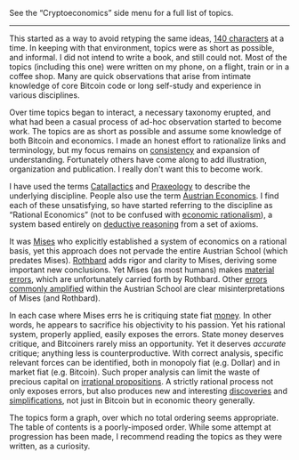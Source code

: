 See the “Cryptoeconomics” side menu for a full list of topics.

***

This started as a way to avoid retyping the same ideas, [140 characters](https://en.wikipedia.org/wiki/Twitter) at a time. In keeping with that environment, topics were as short as possible, and informal. I did not intend to write a book, and still could not. Most of the topics (including this one) were written on my phone, on a flight, train or in a coffee shop. Many are quick observations that arise from intimate knowledge of core Bitcoin code or long self-study and experience in various disciplines.

Over time topics began to interact, a necessary taxonomy erupted, and what had been a casual process of ad-hoc observation started to become work. The topics are as short as possible and assume some knowledge of both Bitcoin and economics. I made an honest effort to rationalize links and terminology, but my focus remains on [consistency](https://en.wikipedia.org/wiki/Consistency) and expansion of understanding. Fortunately others have come along to add illustration, organization and publication. I really don't want this to become work.

I have used the terms [Catallactics](https://en.wikipedia.org/wiki/Catallactics) and [Praxeology](https://en.wikipedia.org/wiki/Praxeology) to describe the underlying discipline. People also use the term [Austrian Economics](https://en.wikipedia.org/wiki/Austrian_School). I find each of these unsatisfying, so have started referring to the discipline as “Rational Economics” (not to be confused with [economic rationalism](https://en.wikipedia.org/wiki/Economic_rationalism)), a system based entirely on [deductive reasoning](https://en.wikipedia.org/wiki/Deductive_reasoning) from a set of axioms.

It was [Mises](https://en.wikipedia.org/wiki/Ludwig_von_Mises) who explicitly established a system of economics on a rational basis, yet this approach does not pervade the entire Austrian School (which predates Mises). [Rothbard](https://en.wikipedia.org/wiki/Murray_Rothbard) adds rigor and clarity to Mises, deriving some important new conclusions. Yet Mises (as most humans) makes [material errors](Inflation-Principle), which are unfortunately carried forth by Rothbard. Other [errors commonly amplified](Full-Reserve-Fallacy) within the Austrian School are clear misinterpretations of Mises (and Rothbard).

In each case where Mises errs he is critiquing state fiat [money](Money-Taxonomy). In other words, he appears to sacrifice his objectivity to his passion. Yet his rational system, properly applied, easily exposes the errors. State money deserves critique, and Bitcoiners rarely miss an opportunity. Yet it deserves *accurate* critique; anything less is counterproductive. With correct analysis, specific relevant forces can be identified, both in monopoly fiat (e.g. Dollar) and in market fiat (e.g. Bitcoin). Such proper analysis can limit the waste of precious capital on [irrational propositions](Risk-Free-Return-Fallacy). A strictly rational process not only exposes errors, but also produces new and interesting [discoveries](Censorship-Resistance-Property) and [simplifications](Depreciation-Principle), not just in Bitcoin but in economic theory generally.

The topics form a graph, over which no total ordering seems appropriate. The table of contents is a poorly-imposed order. While some attempt at progression has been made, I recommend reading the topics as they were written, as a curiosity.
